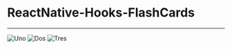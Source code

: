 # ReactNative-Hooks-FlashCards

---

![Uno](https://github.com/giramos/ReactNative-Hooks-FlashCards/blob/master/FlashCards/Doc/Presentaci%C3%B3n/Diapositiva10.PNG)
![Dos](https://github.com/giramos/ReactNative-Hooks-FlashCards/blob/master/FlashCards/Doc/Presentaci%C3%B3n/Diapositiva11.PNG)
![Tres](https://github.com/giramos/ReactNative-Hooks-FlashCards/blob/master/FlashCards/Doc/Presentaci%C3%B3n/Diapositiva12.PNG)
